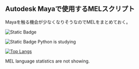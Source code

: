 ## Autodesk Mayaで使用するMELスクリプト

Mayaを触る機会が少なくなりそうなのでMELをまとめておく。

![Static Badge](https://img.shields.io/badge/Maya-MEL-orange)

![Static Badge](https://img.shields.io/badge/Maya-python-blue) Python is studying

[![Top Langs](https://github-readme-stats.vercel.app/api/top-langs/?username=yosiojapan&layout=compact&langs_count=8&hide=html,css)](https://github.com/anuraghazra/github-readme-stats)

MEL language statistics are not showing.

<!--
**yosiojapan/yosiojapan** is a ✨ _special_ ✨ repository because its `README.md` (this file) appears on your GitHub profile.

Here are some ideas to get you started:

- 🔭 I’m currently working on ...
- 🌱 I’m currently learning ...
- 👯 I’m looking to collaborate on ...
- 🤔 I’m looking for help with ...
- 💬 Ask me about ...
- 📫 How to reach me: ...
- 😄 Pronouns: ...
- ⚡ Fun fact: ...
-->
